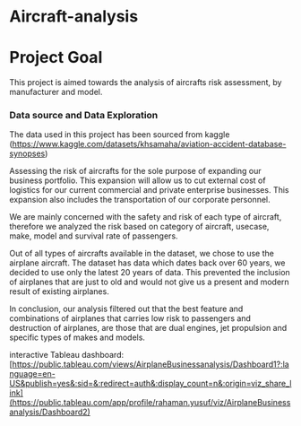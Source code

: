 # Aircraft-analysis

# Project Goal
This project is aimed towards the analysis of aircrafts risk assessment, by manufacturer and model.

### Data source and Data Exploration
The data used in this project has been sourced from kaggle (https://www.kaggle.com/datasets/khsamaha/aviation-accident-database-synopses)

Assessing the risk of aircrafts for the sole purpose of expanding our business portfolio. This expansion will allow us to cut external cost of logistics for our current commercial and private enterprise businesses. This expansion also includes the transportation of our corporate personnel.
  
  We are mainly concerned with the safety and risk of each type of aircraft, therefore we analyzed the risk based on category of aircraft, usecase, make, model and survival rate of passengers.
  
  Out of all types of aircrafts available in the dataset, we chose to use the airplane aircraft. The dataset has data which dates back over 60 years, we decided to use only the latest 20 years of data. This prevented the inclusion of airplanes that are just to old and would not give us a present and modern result of existing airplanes. 
  
  In conclusion, our analysis filtered out that the best feature and combinations of airplanes that carries low risk to passengers and destruction of airplanes, are those that are dual engines, jet propulsion and specific types of makes and models.

  interactive Tableau dashboard: [https://public.tableau.com/views/AirplaneBusinessanalysis/Dashboard1?:language=en-US&publish=yes&:sid=&:redirect=auth&:display_count=n&:origin=viz_share_link](https://public.tableau.com/app/profile/rahaman.yusuf/viz/AirplaneBusinessanalysis/Dashboard2)
  
